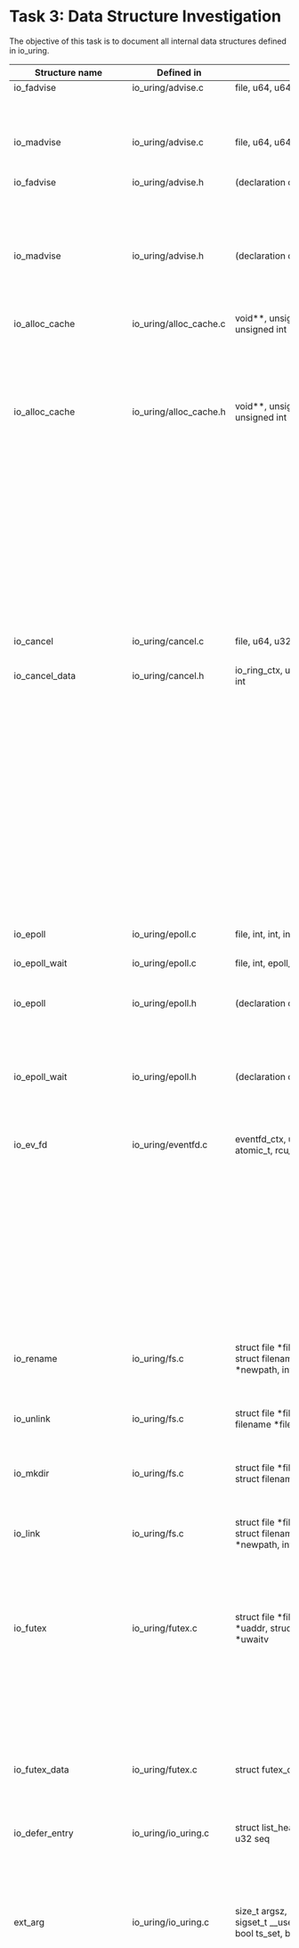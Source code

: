 # Task 3: Data Structure Investigation
The objective of this task is to document all internal data structures defined in io_uring. 

Structure name | Defined in | Attributes | Caller Functions Source | source caller | usage
---------------|------------|------------|-------------------------|---------------|-------------------
io_fadvise       | io_uring/advise.c | file, u64, u64, u32 | io_fadvise_prep | io_uring/advise.c | local variable
| | | | io_fadvise_force_async | io_uring/advise.c | function parameter
| | | | io_fadvise | io_uring/advise.c | local variable
io_madvise       | io_uring/advise.c | file, u64, u64, u32 | io_madvise_prep | io_uring/advise.c | local variable
| | | | io_madvise | io_uring/advise.c | local variable
io_fadvise       | io_uring/advise.h | (declaration only) | io_fadvise_prep | io_uring/advise.c | local variable (via function declaration)
| | | | io_fadvise | io_uring/advise.c | local variable (via function declaration)
io_madvise       | io_uring/advise.h | (declaration only) | io_madvise_prep | io_uring/advise.c | local variable (via function declaration)
| | | | io_madvise | io_uring/advise.c | local variable (via function declaration)
io_alloc_cache   | io_uring/alloc_cache.c | void**, unsigned int, unsigned int, unsigned int | io_alloc_cache_free | io_uring/alloc_cache.c | function parameter
| | | | io_alloc_cache_init | io_uring/alloc_cache.c | function parameter
| | | | io_cache_alloc_new | io_uring/alloc_cache.c | function parameter
io_alloc_cache   | io_uring/alloc_cache.h | void**, unsigned int, unsigned int, unsigned int | io_alloc_cache_free | io_uring/alloc_cache.c | function parameter (via function declaration)
| | | | io_alloc_cache_init | io_uring/alloc_cache.c | function parameter (via function declaration)
| | | | io_cache_alloc_new | io_uring/alloc_cache.c | function parameter (via function declaration)
| | | | io_alloc_cache_put | io_uring/alloc_cache.h | function parameter
| | | | io_alloc_cache_get | io_uring/alloc_cache.h | function parameter
| | | | io_cache_alloc | io_uring/alloc_cache.h | function parameter
| | | | io_cache_free | io_uring/alloc_cache.h | function parameter
io_cancel        | io_uring/cancel.c | file, u64, u32, s32, u8 | io_async_cancel_prep | io_uring/cancel.c | local variable
| | | | io_async_cancel | io_uring/cancel.c | local variable
io_cancel_data   | io_uring/cancel.h | io_ring_ctx, union (u64/file*), u8, u32, int | io_cancel_req_match | io_uring/cancel.c | function parameter
| | | | io_async_cancel_one | io_uring/cancel.c | function parameter
| | | | io_try_cancel | io_uring/cancel.c | function parameter
| | | | __io_async_cancel | io_uring/cancel.c | function parameter
| | | | __io_sync_cancel | io_uring/cancel.c | function parameter
| | | | io_sync_cancel | io_uring/cancel.c | local variable
| | | | io_cancel_remove_all | io_uring/cancel.h | function parameter (via function declaration)
| | | | io_cancel_remove | io_uring/cancel.h | function parameter (via function declaration)
| | | | io_cancel_match_sequence | io_uring/cancel.h | function parameter
io_epoll         | io_uring/epoll.c | file, int, int, int, epoll_event | io_epoll_ctl_prep | io_uring/epoll.c | local variable
| | | | io_epoll_ctl | io_uring/epoll.c | local variable
io_epoll_wait    | io_uring/epoll.c | file, int, epoll_event __user* | io_epoll_wait_prep | io_uring/epoll.c | local variable
| | | | io_epoll_wait | io_uring/epoll.c | local variable
io_epoll         | io_uring/epoll.h | (declaration only) | io_epoll_ctl_prep | io_uring/epoll.c | local variable (via function declaration)
| | | | io_epoll_ctl | io_uring/epoll.c | local variable (via function declaration)
io_epoll_wait    | io_uring/epoll.h | (declaration only) | io_epoll_wait_prep | io_uring/epoll.c | local variable (via function declaration)
| | | | io_epoll_wait | io_uring/epoll.c | local variable (via function declaration)
io_ev_fd       | io_uring/eventfd.c | eventfd_ctx, uint, uint, refcount_t, atomic_t, rcu_head | io_eventfd_free | io_uring/eventfd.c | local variable
| | | | io_eventfd_put | io_uring/eventfd.c | function parameter
| | | | io_eventfd_do_signal | io_uring/eventfd.c | local variable, function parameter
| | | | __io_eventfd_signal | io_uring/eventfd.c | function parameter
| | | | io_eventfd_grab | io_uring/eventfd.c | return value, local variable
| | | | io_eventfd_signal | io_uring/eventfd.c | local variable 
| | | | io_eventfd_flush_signal | io_uring/eventfd.c | local variable
| | | | io_eventfd_register | io_uring/eventfd.c | local variable
| | | | io_eventfd_unregister | io_uring/eventfd.c | function parameter
io_rename | io_uring/fs.c | struct file			*file, int				old_dfd, int				new_dfd, struct filename			*oldpath, struct filename			*newpath, int				flags |  io_renameat_prep | io_uring/fs.c | declaration
| | | | io_renameat | io_uring/fs.c | declaration
| | | | io_renameat_cleanup | io_uring/fs.c | declaration
io_unlink | io_uring/fs.c | struct file			*file, int				dfd, int				flags, struct filename			*filename | io_unlinkat_prep | io_uring/fs.c | declaration
| | | | io_unlinkat | io_uring/fs.c | declaration
| | | | io_unlinkat_cleanup | io_uring/fs.c | declaration
io_mkdir | io_uring/fs.c | struct file			*file, int				dfd, umode_t				mode, struct filename			*filename | io_mkdirat_prep | io_uring/fs.c | declaration
| | | | io_mkdirat | io_uring/fs.c | declaration
| | | | io_mkdirat_cleanup | io_uring/fs.c | declaration
io_link | io_uring/fs.c | struct file			*file, int				old_dfd, int				new_dfd, struct filename			*oldpath, struct filename			*newpath, int				flags | io_symlinkat_prep | io_uring/fs.c | declaration
| | | | io_symlinkat | io_uring/fs.c | declaration
| | | | io_linkat_prep | io_uring/fs.c | declaration
| | | | io_linkat | io_uring/fs.c | declaration
| | | | io_link_cleanup | io_uring/fs.c | declaration
io_futex | io_uring/futex.c | struct file	*file, union { 		u32 __user			*uaddr, struct futex_waitv __user	*uwaitv | io_futexv_complete | io_uring/futex.c | declaration
| | | | io_futexv_claim | io_uring/futex.c | declaration
| | | | __io_futex_cancel | io_uring/futex.c | declaration
| | | | io_futex_prep | io_uring/futex.c | declaration
| | | | io_futex_wakev_fn | io_uring/futex.c | declaration
| | | | io_futexv_prep | io_uring/futex.c | declaration
| | | | io_futexv_wait | io_uring/futex.c | declaration
| | | | io_futex_wait | io_uring/futex.c | declaration
| | | | io_futex_wake | io_uring/futex.c | declaration
io_futex_data | io_uring/futex.c | struct futex_q	q, struct io_kiocb	*req |io_futex_cache_init | io_uring/futex.c | declaration
| | | | __io_futex_cancel | io_uring/futex.c | declaration
| | | | io_futex_wake_fn | io_uring/futex.c | declaration
| | | | io_futex_wait | io_uring/futex.c | declaration
io_defer_entry | io_uring/io_uring.c | struct list_head	list, struct io_kiocb		*req, u32			seq | io_queue_deferred | io_uring/io_uring.c | declaration
| | | | io_queue_deferred | io_uring/io_uring.c | declaration
| | | | io_drain_req | io_uring/io_uring.c | declaration
| | | | io_match_task_safe | io_uring/io_uring.c | declaration
| | | | io_match_task_safe | io_uring/io_uring.c | declaration
ext_arg | io_uring/io_uring.c | size_t argsz, struct timespec64 ts, const sigset_t __user *sig, ktime_t min_time, bool ts_set, bool iowait | READ_ONCE | io_uring/io_uring.c | declaration
| | | | READ_ONCE | io_uring/io_uring.c | declaration
| | | | READ_ONCE | io_uring/io_uring.c | function parameter or call
| | | | READ_ONCE | io_uring/io_uring.c | declaration
| | | | __io_cqring_wait_schedule | io_uring/io_uring.c | function parameter or call
| | | | __io_cqring_wait_schedule | io_uring/io_uring.c | declaration
| | | | __io_cqring_wait_schedule | io_uring/io_uring.c | assignment or return
| | | | __io_cqring_wait_schedule | io_uring/io_uring.c | function parameter or call
| | | | __io_cqring_wait_schedule | io_uring/io_uring.c | function parameter or call
| | | | __io_cqring_wait_schedule | io_uring/io_uring.c | function parameter or call
| | | | __io_cqring_wait_schedule | io_uring/io_uring.c | function parameter or call
| | | | __io_cqring_wait_schedule | io_uring/io_uring.c | reference
| | | | __io_cqring_wait_schedule | io_uring/io_uring.c | function parameter or call
| | | | __io_cqring_wait_schedule | io_uring/io_uring.c | function parameter or call
| | | | ERR_PTR | io_uring/io_uring.c | declaration
| | | | ERR_PTR | io_uring/io_uring.c | function parameter or call
| | | | ERR_PTR | io_uring/io_uring.c | function parameter or call
| | | | ERR_PTR | io_uring/io_uring.c | declaration
| | | | PTR_ERR | io_uring/io_uring.c | function parameter or call
| | | | PTR_ERR | io_uring/io_uring.c | function parameter or call
| | | | PTR_ERR | io_uring/io_uring.c | function parameter or call
| | | | PTR_ERR | io_uring/io_uring.c | function parameter or call
| | | | PTR_ERR | io_uring/io_uring.c | function parameter or call
| | | | PTR_ERR | io_uring/io_uring.c | assignment or return
| | | | PTR_ERR | io_uring/io_uring.c | function parameter or call
| | | | PTR_ERR | io_uring/io_uring.c | assignment or return
| | | | PTR_ERR | io_uring/io_uring.c | function parameter or call
| | | | PTR_ERR | io_uring/io_uring.c | assignment or return
| | | | PTR_ERR | io_uring/io_uring.c | function parameter or call
| | | | PTR_ERR | io_uring/io_uring.c | assignment or return
| | | | PTR_ERR | io_uring/io_uring.c | declaration
| | | | PTR_ERR | io_uring/io_uring.c | function parameter or call
| | | | PTR_ERR | io_uring/io_uring.c | reference
io_tctx_exit | io_uring/io_uring.c | struct callback_head		task_work, struct completion		completion, struct io_ring_ctx		*ctx | io_uring_poll | io_uring/io_uring.c | declaration
| | | | io_tctx_exit_cb | io_uring/io_uring.c | declaration
| | | | io_tctx_exit_cb | io_uring/io_uring.c | declaration
| | | | io_ring_exit_work | io_uring/io_uring.c | declaration
io_task_cancel | io_uring/io_uring.c | struct io_uring_task *tctx, bool all | io_uring_release | io_uring/io_uring.c | declaration
| | | | io_cancel_task_cb | io_uring/io_uring.c | declaration
| | | | io_uring_try_cancel_iowq | io_uring/io_uring.c | declaration
io_wait_queue | io_uring/io_uring.h | struct wait_queue_entry wq, struct io_ring_ctx *ctx, unsigned cq_tail, unsigned cq_min_tail, unsigned nr_timeouts, int hit_timeout, ktime_t min_timeout, ktime_t timeout, struct hrtimer t, #ifdef CONFIG_NET_RX_BUSY_POLL 	ktime_t napi_busy_poll_dt, bool napi_prefer_busy_poll, #endif | io_submit_sqes | io_uring/io_uring.c | declaration
| | | | io_cqring_timer_wakeup | io_uring/io_uring.c | declaration
| | | | io_cqring_min_timer_wakeup | io_uring/io_uring.c | declaration
| | | | io_cqring_timer_wakeup | io_uring/io_uring.c | declaration
| | | | READ_ONCE | io_uring/io_uring.c | declaration
| | | | READ_ONCE | io_uring/io_uring.c | declaration
| | | | __io_cqring_wait_schedule | io_uring/io_uring.c | declaration
| | | |  | io_uring/io_uring.h | declaration
| | | | io_should_wake | io_uring/io_uring.h | declaration
| | | | ktime_after | io_uring/napi.c | declaration
| | | | dynamic_tracking_do_busy_loop | io_uring/napi.c | declaration
| | | | __io_napi_busy_loop | io_uring/napi.c | declaration
| | | | __io_napi_busy_loop | io_uring/napi.h | declaration
| | | | io_napi | io_uring/napi.h | declaration
| | | | io_napi_add | io_uring/napi.h | declaration
io_worker | io_uring/io-wq.c | refcount_t ref, unsigned long flags, struct hlist_nulls_node nulls_node, struct list_head all_list, struct task_struct *task, struct io_wq *wq, struct io_wq_acct *acct, struct io_wq_work *cur_work, raw_spinlock_t lock, struct completion ref_done, unsigned long create_state, struct callback_head create_work, int init_retries, union { 		struct rcu_head rcu, struct delayed_work work | io_wq_dec_running | io_uring/io-wq.c | declaration
| | | | io_worker_get | io_uring/io-wq.c | declaration
| | | | io_worker_release | io_uring/io-wq.c | declaration
| | | | io_get_acct | io_uring/io-wq.c | declaration
| | | | io_wq_worker_stopped | io_uring/io-wq.c | declaration
| | | | io_worker_cancel_cb | io_uring/io-wq.c | declaration
| | | | io_task_worker_match | io_uring/io-wq.c | declaration
| | | | io_task_worker_match | io_uring/io-wq.c | declaration
| | | | io_worker_exit | io_uring/io-wq.c | declaration
| | | | io_acct_activate_free_worker | io_uring/io-wq.c | declaration
| | | | io_wq_inc_running | io_uring/io-wq.c | declaration
| | | | create_worker_cb | io_uring/io-wq.c | declaration
| | | | create_worker_cb | io_uring/io-wq.c | declaration
| | | | create_worker_cb | io_uring/io-wq.c | declaration
| | | | io_wq_dec_running | io_uring/io-wq.c | declaration
| | | | __io_worker_busy | io_uring/io-wq.c | declaration
| | | | __io_worker_idle | io_uring/io-wq.c | declaration
| | | | io_wait_on_hash | io_uring/io-wq.c | declaration
| | | | io_wait_on_hash | io_uring/io-wq.c | declaration
| | | | io_wq_worker | io_uring/io-wq.c | declaration
| | | | io_wq_worker_running | io_uring/io-wq.c | declaration
| | | | io_wq_worker_sleeping | io_uring/io-wq.c | declaration
| | | | io_wq_worker_sleeping | io_uring/io-wq.c | declaration
| | | | io_should_retry_thread | io_uring/io-wq.c | declaration
| | | | queue_create_worker_retry | io_uring/io-wq.c | declaration
| | | | create_worker_cont | io_uring/io-wq.c | declaration
| | | | create_worker_cont | io_uring/io-wq.c | declaration
| | | | io_workqueue_create | io_uring/io-wq.c | declaration
| | | | create_io_worker | io_uring/io-wq.c | declaration
| | | | create_io_worker | io_uring/io-wq.c | declaration
| | | | create_io_worker | io_uring/io-wq.c | declaration
| | | | create_io_worker | io_uring/io-wq.c | declaration
| | | | io_wq_worker_wake | io_uring/io-wq.c | declaration
| | | | io_wq_hash_work | io_uring/io-wq.c | declaration
| | | | io_wq_worker_cancel | io_uring/io-wq.c | declaration
| | | | io_task_work_match | io_uring/io-wq.c | declaration
| | | | io_task_work_match | io_uring/io-wq.c | declaration
| | | | io_wq_cancel_tw_create | io_uring/io-wq.c | declaration
| | | | io_wq_cancel_tw_create | io_uring/io-wq.c | declaration
| | | | io_wq_worker_affinity | io_uring/io-wq.c | declaration
io_wq_acct | io_uring/io-wq.c | /** 	 * Protects access to the worker lists. 	 */ 	raw_spinlock_t workers_lock, unsigned nr_workers, unsigned max_workers, atomic_t nr_running, /** 	 * The list of free workers.  Protected by #workers_lock 	 * (write) and RCU (read). 	 */ 	struct hlist_nulls_head free_list, /** 	 * The list of all workers.  Protected by #workers_lock 	 * (write) and RCU (read). 	 */ 	struct list_head all_list, raw_spinlock_t lock, struct io_wq_work_list work_list, unsigned long flags | create_io_worker | io_uring/io-wq.c | declaration
| | | | io_wq_dec_running | io_uring/io-wq.c | declaration
| | | | io_worker_release | io_uring/io-wq.c | declaration
| | | | io_worker_release | io_uring/io-wq.c | declaration
| | | | io_get_acct | io_uring/io-wq.c | declaration
| | | | io_worker_cancel_cb | io_uring/io-wq.c | declaration
| | | | io_worker_exit | io_uring/io-wq.c | declaration
| | | | __io_acct_run_queue | io_uring/io-wq.c | declaration
| | | | io_acct_run_queue | io_uring/io-wq.c | declaration
| | | | io_acct_activate_free_worker | io_uring/io-wq.c | declaration
| | | | io_wq_create_worker | io_uring/io-wq.c | declaration
| | | | io_wq_inc_running | io_uring/io-wq.c | declaration
| | | | create_worker_cb | io_uring/io-wq.c | declaration
| | | | create_worker_cb | io_uring/io-wq.c | declaration
| | | | io_wq_dec_running | io_uring/io-wq.c | declaration
| | | | __io_worker_busy | io_uring/io-wq.c | declaration
| | | | __io_worker_idle | io_uring/io-wq.c | declaration
| | | | io_wait_on_hash | io_uring/io-wq.c | declaration
| | | | io_wait_on_hash | io_uring/io-wq.c | declaration
| | | | io_wq_worker | io_uring/io-wq.c | declaration
| | | | io_wq_worker_sleeping | io_uring/io-wq.c | declaration
| | | | create_worker_cont | io_uring/io-wq.c | declaration
| | | | io_workqueue_create | io_uring/io-wq.c | declaration
| | | | create_io_worker | io_uring/io-wq.c | declaration
| | | | create_io_worker | io_uring/io-wq.c | declaration
| | | | io_run_cancel | io_uring/io-wq.c | declaration
| | | | io_wq_enqueue | io_uring/io-wq.c | declaration
| | | | io_wq_worker_cancel | io_uring/io-wq.c | declaration
| | | | io_wq_worker_cancel | io_uring/io-wq.c | declaration
| | | | io_wq_worker_cancel | io_uring/io-wq.c | declaration
| | | | io_wq_worker_cancel | io_uring/io-wq.c | declaration
| | | | io_wq_worker_cancel | io_uring/io-wq.c | declaration
| | | | ERR_PTR | io_uring/io-wq.c | declaration
| | | | io_wq_max_workers | io_uring/io-wq.c | declaration
io_wq | io_uring/io-wq.c | unsigned long state, free_work_fn *free_work, io_wq_work_fn *do_work, struct io_wq_hash *hash, atomic_t worker_refs, struct completion worker_done, struct hlist_node cpuhp_node, struct task_struct *task, struct io_wq_acct acct[IO_WQ_ACCT_NR], struct wait_queue_entry wait, struct io_wq_work *hash_tail[IO_WQ_NR_HASH_BUCKETS], cpumask_var_t cpu_mask |create_io_worker | io_uring/io-wq.c | declaration
| | | | io_wq_dec_running | io_uring/io-wq.c | declaration
| | | | io_wq_cancel_tw_create | io_uring/io-wq.c | declaration
| | | | io_worker_release | io_uring/io-wq.c | declaration
| | | | io_worker_release | io_uring/io-wq.c | declaration
| | | | io_worker_ref_put | io_uring/io-wq.c | declaration
| | | | io_worker_cancel_cb | io_uring/io-wq.c | declaration
| | | | io_worker_exit | io_uring/io-wq.c | declaration
| | | | io_wq_create_worker | io_uring/io-wq.c | declaration
| | | | io_wq_create_worker | io_uring/io-wq.c | reference
| | | | create_worker_cb | io_uring/io-wq.c | declaration
| | | | create_worker_cb | io_uring/io-wq.c | declaration
| | | | io_wq_dec_running | io_uring/io-wq.c | declaration
| | | | io_wait_on_hash | io_uring/io-wq.c | declaration
| | | | io_wait_on_hash | io_uring/io-wq.c | declaration
| | | | io_wait_on_hash | io_uring/io-wq.c | declaration
| | | | io_wq_worker | io_uring/io-wq.c | declaration
| | | | io_wq_worker_sleeping | io_uring/io-wq.c | declaration
| | | | create_worker_cont | io_uring/io-wq.c | declaration
| | | | create_io_worker | io_uring/io-wq.c | declaration
| | | | create_io_worker | io_uring/io-wq.c | declaration
| | | | io_run_cancel | io_uring/io-wq.c | declaration
| | | | io_run_cancel | io_uring/io-wq.c | declaration
| | | | io_wq_enqueue | io_uring/io-wq.c | declaration
| | | | io_wq_worker_cancel | io_uring/io-wq.c | declaration
| | | | io_wq_worker_cancel | io_uring/io-wq.c | declaration
| | | | io_wq_worker_cancel | io_uring/io-wq.c | declaration
| | | | io_wq_worker_cancel | io_uring/io-wq.c | declaration
| | | | io_wq_worker_cancel | io_uring/io-wq.c | declaration
| | | | io_wq_worker_cancel | io_uring/io-wq.c | declaration
| | | | io_wq_worker_cancel | io_uring/io-wq.c | declaration
| | | | io_wq_worker_cancel | io_uring/io-wq.c | declaration
| | | | ERR_PTR | io_uring/io-wq.c | declaration
| | | | io_wq_exit_start | io_uring/io-wq.c | declaration
| | | | io_wq_cancel_tw_create | io_uring/io-wq.c | declaration
| | | | io_wq_exit_workers | io_uring/io-wq.c | declaration
| | | | io_wq_destroy | io_uring/io-wq.c | declaration
| | | | io_wq_put_and_exit | io_uring/io-wq.c | declaration
| | | | __io_wq_cpu_online | io_uring/io-wq.c | declaration
| | | | io_wq_cpu_online | io_uring/io-wq.c | declaration
| | | | io_wq_cpu_offline | io_uring/io-wq.c | declaration
| | | | io_wq_cpu_affinity | io_uring/io-wq.c | function parameter or call
| | | | io_wq_cpu_affinity | io_uring/io-wq.c | function parameter or call
| | | | io_wq_cpu_affinity | io_uring/io-wq.c | function parameter or call
| | | | io_wq_cpu_affinity | io_uring/io-wq.c | function parameter or call
| | | | io_wq_max_workers | io_uring/io-wq.c | declaration
| | | |  | io_uring/io-wq.h | declaration
| | | | io_wq_put_hash | io_uring/io-wq.h | declaration
| | | | io_wq_exit_start | io_uring/io-wq.h | declaration
| | | | io_wq_put_and_exit | io_uring/io-wq.h | declaration
| | | | io_wq_enqueue | io_uring/io-wq.h | declaration
| | | | io_wq_max_workers | io_uring/io-wq.h | declaration
| | | | bool | io_uring/io-wq.h | declaration
| | | | io_queue_iowq | io_uring/io_uring.c | function parameter or call
| | | | io_queue_iowq | io_uring/io_uring.c | function parameter or call
| | | | io_ring_exit_work | io_uring/io_uring.c | function parameter or call
| | | | io_ring_exit_work | io_uring/io_uring.c | function parameter or call
| | | | io_uring_try_cancel_iowq | io_uring/io_uring.c | reference
| | | | io_uring_try_cancel_iowq | io_uring/io_uring.c | function parameter or call
| | | | io_uring_try_cancel_iowq | io_uring/io_uring.c | function parameter or call
| | | | io_uring_try_cancel_iowq | io_uring/io_uring.c | function parameter or call
| | | | io_uring_try_cancel_iowq | io_uring/io_uring.c | function parameter or call
| | | | io_uring_cancel_generic | io_uring/io_uring.c | function parameter or call
| | | | io_uring_cancel_generic | io_uring/io_uring.c | function parameter or call
| | | | __io_register_iowq_aff | io_uring/register.c | function parameter or call
| | | | __io_register_iowq_aff | io_uring/register.c | function parameter or call
| | | | __io_register_iowq_aff | io_uring/register.c | function parameter or call
| | | | __io_register_iowq_aff | io_uring/register.c | function parameter or call
| | | | __io_uring_free | io_uring/tctx.c | function parameter or call
| | | | __io_uring_free | io_uring/tctx.c | function parameter or call
| | | | __io_uring_free | io_uring/tctx.c | function parameter or call
| | | | __io_uring_free | io_uring/tctx.c | function parameter or call
| | | | __io_uring_add_tctx_node | io_uring/tctx.c | function parameter or call
| | | | io_uring_clean_tctx | io_uring/tctx.c | declaration
| | | | io_uring_clean_tctx | io_uring/tctx.c | assignment or return
| | | | io_cancel_req_match | io_uring/cancel.c | function parameter or call
| | | | io_cancel_req_match | io_uring/cancel.c | function parameter or call
io_cb_cancel_data | io_uring/io-wq.c | work_cancel_fn *fn, void *data, int nr_running, int nr_pending, bool cancel_all |io_wq_dec_running | io_uring/io-wq.c | declaration
| | | | create_worker_cont | io_uring/io-wq.c | declaration
| | | | io_wq_enqueue | io_uring/io-wq.c | declaration
| | | | io_wq_hash_work | io_uring/io-wq.c | declaration
| | | | io_wq_worker_cancel | io_uring/io-wq.c | declaration
| | | | io_wq_worker_cancel | io_uring/io-wq.c | declaration
| | | | io_wq_worker_cancel | io_uring/io-wq.c | declaration
| | | | io_wq_worker_cancel | io_uring/io-wq.c | declaration
| | | | io_wq_worker_cancel | io_uring/io-wq.c | declaration
| | | | io_wq_worker_cancel | io_uring/io-wq.c | declaration
| | | | io_wq_destroy | io_uring/io-wq.c | declaration
online_data | io_uring/io-wq.c | unsigned int cpu, bool online | io_wq_put_and_exit | io_uring/io-wq.c | declaration
| | | | io_wq_worker_affinity | io_uring/io-wq.c | declaration
| | | | __io_wq_cpu_online | io_uring/io-wq.c | declaration
io_wq_hash | io_uring/io-wq.h | refcount_t refs, unsigned long map, struct wait_queue_head wait |void | io_uring/io-wq.h | declaration
| | | | io_wq_put_hash | io_uring/io-wq.h | declaration
| | | | io_wq_put_hash | io_uring/io-wq.h | declaration
io_wq_data | io_uring/io-wq.h | struct io_wq_hash *hash, struct task_struct *task, io_wq_work_fn *do_work, free_work_fn *free_work | io_wq_worker_cancel | io_uring/io-wq.c | declaration
| | | | io_wq_put_hash | io_uring/io-wq.h | declaration
| | | | io_wq_put_hash | io_uring/io-wq.h | declaration
io_buffer_list | io_uring/kbuf.h | /* 	 * If ->buf_nr_pages is set, then buf_pages/buf_ring are used. If not, 	 * then these are classic provided buffers and ->buf_list is used. 	 */ 	union { 		struct list_head buf_list, struct io_uring_buf_ring *buf_ring | io_kbuf_inc_commit | io_uring/kbuf.c | declaration
| | | | io_kbuf_inc_commit | io_uring/kbuf.c | declaration
| | | | io_kbuf_inc_commit | io_uring/kbuf.c | declaration
| | | | xa_load | io_uring/kbuf.c | declaration
| | | | io_kbuf_recycle_legacy | io_uring/kbuf.c | declaration
| | | | io_kbuf_recycle_legacy | io_uring/kbuf.c | declaration
| | | | u64_to_user_ptr | io_uring/kbuf.c | declaration
| | | | u64_to_user_ptr | io_uring/kbuf.c | declaration
| | | | u64_to_user_ptr | io_uring/kbuf.c | declaration
| | | | u64_to_user_ptr | io_uring/kbuf.c | declaration
| | | | u64_to_user_ptr | io_uring/kbuf.c | declaration
| | | | io_buffers_peek | io_uring/kbuf.c | declaration
| | | | __io_put_kbuf_ring | io_uring/kbuf.c | declaration
| | | | __io_put_kbufs | io_uring/kbuf.c | declaration
| | | | io_put_bl | io_uring/kbuf.c | declaration
| | | | io_destroy_buffers | io_uring/kbuf.c | declaration
| | | | io_destroy_bl | io_uring/kbuf.c | declaration
| | | | io_remove_buffers | io_uring/kbuf.c | declaration
| | | | io_provide_buffers_prep | io_uring/kbuf.c | declaration
| | | | io_provide_buffers | io_uring/kbuf.c | declaration
| | | | io_register_pbuf_ring | io_uring/kbuf.c | declaration
| | | | io_unregister_pbuf_ring | io_uring/kbuf.c | declaration
| | | | io_register_pbuf_status | io_uring/kbuf.c | declaration
| | | | io_register_pbuf_status | io_uring/kbuf.c | declaration
| | | | __io_put_kbufs | io_uring/kbuf.h | declaration
io_buffer | io_uring/kbuf.h | struct list_head list, __u64 addr, __u32 len, __u16 bid, __u16 bgid | io_kbuf_recycle_legacy | io_uring/kbuf.c | declaration
| | | | io_kbuf_recycle_legacy | io_uring/kbuf.c | declaration
| | | | io_kbuf_recycle_legacy | io_uring/kbuf.c | declaration
| | | | __io_put_kbufs | io_uring/kbuf.c | declaration
| | | | __io_put_kbufs | io_uring/kbuf.c | declaration
| | | | io_provide_buffers_prep | io_uring/kbuf.c | declaration
buf_sel_arg | io_uring/kbuf.h | struct iovec *iovs, size_t out_len, size_t max_len, unsigned short nr_iovs, unsigned short mode | u64_to_user_ptr | io_uring/kbuf.c | declaration
| | | | u64_to_user_ptr | io_uring/kbuf.c | declaration
| | | | io_buffers_peek | io_uring/kbuf.c | declaration
| | | | io_buffers_peek | io_uring/kbuf.h | declaration
io_msg | io_uring/msg_ring.c | struct file			*file, struct file			*src_file, struct callback_head		tw, u64 user_data, u32 len, u32 cmd, u32 src_fd, union { 		u32 dst_fd, u32 cqe_flags |io_msg_ring_cleanup | io_uring/msg_ring.c | declaration
| | | | kmem_cache_alloc | io_uring/msg_ring.c | declaration
| | | | kmem_cache_alloc | io_uring/msg_ring.c | declaration
| | | | io_msg_ring_data | io_uring/msg_ring.c | declaration
| | | | io_msg_grab_file | io_uring/msg_ring.c | declaration
| | | | io_msg_install_complete | io_uring/msg_ring.c | declaration
| | | | io_msg_tw_fd_complete | io_uring/msg_ring.c | declaration
| | | | io_msg_fd_remote | io_uring/msg_ring.c | declaration
| | | | io_msg_send_fd | io_uring/msg_ring.c | declaration
| | | | __io_msg_ring_prep | io_uring/msg_ring.c | declaration
| | | | __io_msg_ring_prep | io_uring/msg_ring.c | declaration
| | | | io_msg_ring | io_uring/msg_ring.c | declaration
| | | | io_uring_sync_msg_ring | io_uring/msg_ring.c | declaration
| | | | io_uring_sync_msg_ring | io_uring/msg_ring.c | function parameter or call
| | | | io_uring_sync_msg_ring | io_uring/msg_ring.c | function parameter or call
| | | | __io_msg_ring_data | io_uring/msg_ring.c | reference
io_napi_entry | io_uring/napi.c | unsigned int		napi_id, struct list_head	list, unsigned long		timeout, struct hlist_node	node, struct rcu_head		rcu | __io_napi_add_id | io_uring/napi.c | declaration
| | | | __io_napi_del_id | io_uring/napi.c | declaration
| | | | __io_napi_remove_stale | io_uring/napi.c | declaration
| | | | ktime_after | io_uring/napi.c | declaration
| | | | ktime_after | io_uring/napi.c | declaration
| | | | io_napi_free | io_uring/napi.c | declaration
io_shutdown | io_uring/net.c | struct file			*file, int				how | io_shutdown_prep | io_uring/net.c | declaration
| | | | io_shutdown | io_uring/net.c | declaration
| | | | io_shutdown | io_uring/net.c | declaration
| | | | io_shutdown | io_uring/net.h | declaration
| | | | io_no_issue | io_uring/opdef.c | assignment or return
io_accept | io_uring/net.c | struct file			*file, struct sockaddr __user		*addr, int __user			*addr_len, int				flags, int				iou_flags, u32				file_slot, unsigned long			nofile |  io_accept_prep | io_uring/net.c | declaration
| | | | io_accept | io_uring/net.c | declaration
| | | | io_accept | io_uring/net.c | declaration
| | | | io_accept | io_uring/net.h | declaration
| | | | io_no_issue | io_uring/opdef.c | assignment or return
io_socket | io_uring/net.c | struct file			*file, int				domain, int				type, int				protocol, int				flags, u32				file_slot, unsigned long			nofile |  io_socket_prep | io_uring/net.c | declaration
| | | | io_socket | io_uring/net.c | declaration
| | | | io_socket | io_uring/net.c | declaration
| | | | io_socket | io_uring/net.h | declaration
| | | | io_no_issue | io_uring/opdef.c | assignment or return
io_connect | io_uring/net.c | struct file			*file, struct sockaddr __user		*addr, int				addr_len, bool				in_progress, bool				seen_econnaborted | io_connect_prep | io_uring/net.c | declaration
| | | | io_connect | io_uring/net.c | declaration
| | | | io_connect | io_uring/net.c | declaration
| | | | io_connect | io_uring/net.h | declaration
| | | | io_no_issue | io_uring/opdef.c | assignment or return
io_bind | io_uring/net.c | struct file			*file, int				addr_len |  io_bind_prep | io_uring/net.c | declaration
| | | | io_bind | io_uring/net.c | declaration
| | | | io_bind | io_uring/net.c | declaration
| | | | io_bind | io_uring/net.h | declaration
| | | | io_no_issue | io_uring/opdef.c | assignment or return
io_listen | io_uring/net.c | struct file			*file, int				backlog | io_listen_prep | io_uring/net.c | declaration
| | | | io_listen | io_uring/net.c | declaration
| | | | io_listen | io_uring/net.c | declaration
| | | | io_listen | io_uring/net.h | declaration
| | | | io_no_issue | io_uring/opdef.c | assignment or return
io_sr_msg | io_uring/net.c | struct file			*file, union { 		struct compat_msghdr __user	*umsg_compat, struct user_msghdr __user	*umsg, void __user			*buf |   io_netmsg_recycle | io_uring/net.c | declaration
| | | | io_netmsg_recycle | io_uring/net.c | declaration
| | | | io_netmsg_recycle | io_uring/net.c | declaration
| | | | io_send_setup | io_uring/net.c | declaration
| | | | io_sendmsg_setup | io_uring/net.c | declaration
| | | | io_sendmsg_prep | io_uring/net.c | declaration
| | | | iter_iov | io_uring/net.c | declaration
| | | | io_sendmsg | io_uring/net.c | declaration
| | | | if | io_uring/net.c | declaration
| | | | io_send | io_uring/net.c | declaration
| | | | io_recvmsg_prep_setup | io_uring/net.c | declaration
| | | | io_recvmsg_prep | io_uring/net.c | declaration
| | | | io_recvmsg_prep_setup | io_uring/net.c | declaration
| | | | io_recvmsg_prep_setup | io_uring/net.c | declaration
| | | | io_recvmsg_prep_setup | io_uring/net.c | declaration
| | | | io_recvmsg | io_uring/net.c | declaration
| | | | if | io_uring/net.c | declaration
| | | | io_recv | io_uring/net.c | declaration
| | | | io_send_zc_cleanup | io_uring/net.c | declaration
| | | | io_send_zc_prep | io_uring/net.c | declaration
| | | | io_send_zc_import | io_uring/net.c | declaration
| | | | io_send_zc | io_uring/net.c | declaration
| | | | io_sendmsg_zc | io_uring/net.c | declaration
| | | | io_sendrecv_fail | io_uring/net.c | declaration
io_recvzc | io_uring/net.c | struct file			*file, unsigned			msg_flags, u16				flags, u32				len, struct io_zcrx_ifq		*ifq | io_recvzc_prep | io_uring/net.c | declaration
| | | | io_recvzc | io_uring/net.c | declaration
| | | | io_recvzc | io_uring/net.c | declaration
| | | | io_no_issue | io_uring/opdef.c | assignment or return
| | | | io_recvzc | io_uring/zcrx.h | declaration
io_recvmsg_multishot_hdr | io_uring/net.c | struct io_uring_recvmsg_out msg, struct sockaddr_storage addr | io_recvmsg_prep_setup | io_uring/net.c | declaration
| | | | io_recvmsg_prep_setup | io_uring/net.c | declaration
| | | | io_recvmsg_prep_setup | io_uring/net.c | declaration
io_async_msghdr | io_uring/net.h | #if defined(CONFIG_NET) 	struct iou_vec				vec, struct_group(clear, 		int				namelen, struct iovec			fast_iov, __kernel_size_t			controllen, __kernel_size_t			payloadlen, struct sockaddr __user		*uaddr, struct msghdr			msg, struct sockaddr_storage		addr, ), #else 	struct_group(clear), #endif | io_free_alloc_caches | io_uring/io_uring.c | declaration
| | | | io_free_alloc_caches | io_uring/io_uring.c | declaration
| | | | io_netmsg_iovec_free | io_uring/net.c | declaration
| | | | io_netmsg_recycle | io_uring/net.c | declaration
| | | | io_netmsg_recycle | io_uring/net.c | declaration
| | | | io_netmsg_recycle | io_uring/net.c | declaration
| | | | io_netmsg_recycle | io_uring/net.c | declaration
| | | | io_netmsg_recycle | io_uring/net.c | declaration
| | | | io_netmsg_recycle | io_uring/net.c | declaration
| | | | io_netmsg_recycle | io_uring/net.c | declaration
| | | | io_sendmsg_recvmsg_cleanup | io_uring/net.c | declaration
| | | | io_send_setup | io_uring/net.c | declaration
| | | | io_sendmsg_setup | io_uring/net.c | declaration
| | | | io_bundle_nbufs | io_uring/net.c | declaration
| | | | iter_iov | io_uring/net.c | declaration
| | | | io_sendmsg | io_uring/net.c | declaration
| | | | if | io_uring/net.c | declaration
| | | | io_send | io_uring/net.c | declaration
| | | | if | io_uring/net.c | declaration
| | | | if | io_uring/net.c | declaration
| | | | io_recvmsg_prep_setup | io_uring/net.c | declaration
| | | | io_recvmsg_prep_setup | io_uring/net.c | declaration
| | | | io_recvmsg_prep_setup | io_uring/net.c | declaration
| | | | io_recvmsg_prep_setup | io_uring/net.c | declaration
| | | | io_recvmsg | io_uring/net.c | declaration
| | | | if | io_uring/net.c | declaration
| | | | io_recv | io_uring/net.c | declaration
| | | | io_send_zc_cleanup | io_uring/net.c | declaration
| | | | io_send_zc_prep | io_uring/net.c | declaration
| | | | io_send_zc_import | io_uring/net.c | declaration
| | | | io_send_zc | io_uring/net.c | declaration
| | | | io_sendmsg_zc | io_uring/net.c | declaration
| | | | io_connect_prep | io_uring/net.c | declaration
| | | | io_connect | io_uring/net.c | declaration
| | | | io_bind_prep | io_uring/net.c | declaration
| | | | io_bind | io_uring/net.c | declaration
| | | | io_netmsg_cache_free | io_uring/net.c | declaration
| | | | io_no_issue | io_uring/opdef.c | declaration
| | | | io_no_issue | io_uring/opdef.c | declaration
| | | | io_no_issue | io_uring/opdef.c | declaration
| | | | io_no_issue | io_uring/opdef.c | declaration
| | | | io_no_issue | io_uring/opdef.c | declaration
| | | | io_no_issue | io_uring/opdef.c | declaration
| | | | io_no_issue | io_uring/opdef.c | declaration
| | | | io_no_issue | io_uring/opdef.c | declaration
| | | | io_no_issue | io_uring/opdef.c | declaration
io_nop | io_uring/nop.c | /* NOTE: kiocb has the file as the first member, so don't do it here */ 	struct file     *file, int             result, int		fd, unsigned int	flags | io_nop_prep | io_uring/nop.c | declaration
| | | | io_nop | io_uring/nop.c | declaration
| | | | io_nop | io_uring/nop.c | declaration
| | | | io_nop | io_uring/nop.h | declaration
| | | | io_no_issue | io_uring/opdef.c | assignment or return
io_notif_data | io_uring/notif.h | struct file		*file, struct ubuf_info	uarg, struct io_notif_data	*next, struct io_notif_data	*head, unsigned		account_pages, bool			zc_report, bool			zc_used, bool			zc_copied | io_send_zc_prep | io_uring/net.c | declaration
| | | | io_notif_tw_complete | io_uring/notif.c | declaration
| | | | io_notif_tw_complete | io_uring/notif.c | declaration
| | | | io_link_skb | io_uring/notif.c | declaration
| | | | io_link_skb | io_uring/notif.c | declaration
| | | | io_link_skb | io_uring/notif.c | declaration
| | | | io_link_skb | io_uring/notif.c | declaration
| | | | io_kiocb_to_cmd | io_uring/notif.h | declaration
| | | | io_notif_flush | io_uring/notif.h | declaration
| | | | io_notif_account_mem | io_uring/notif.h | declaration
io_issue_def | io_uring/opdef.h | /* needs req->file assigned */ 	unsigned		needs_file : 1, /* should block plug */ 	unsigned		plug : 1, /* supports ioprio */ 	unsigned		ioprio : 1, /* supports iopoll */ 	unsigned		iopoll : 1, /* op supports buffer selection */ 	unsigned		buffer_select : 1, /* hash wq insertion if file is a regular file */ 	unsigned		hash_reg_file : 1, /* unbound wq insertion if file is a non-regular file */ 	unsigned		unbound_nonreg_file : 1, /* set if opcode supports polled "wait" */ 	unsigned		pollin : 1, unsigned		pollout : 1, unsigned		poll_exclusive : 1, /* skip auditing */ 	unsigned		audit_skip : 1, /* have to be put into the iopoll list */ 	unsigned		iopoll_queue : 1, /* vectored opcode, set if 1) vectored, and 2) handler needs to know */ 	unsigned		vectored : 1, /* size of async data needed, if any */ 	unsigned short		async_size, int (*issue)(struct io_kiocb *, unsigned int), int (*prep)(struct io_kiocb *, const struct io_uring_sqe *) | io_prep_async_work | io_uring/io_uring.c | declaration
| | | | io_drain_req | io_uring/io_uring.c | declaration
| | | | io_drain_req | io_uring/io_uring.c | declaration
| | | | io_issue_sqe | io_uring/io_uring.c | declaration
| | | | io_wq_submit_work | io_uring/io_uring.c | declaration
| | | | io_init_fail_req | io_uring/io_uring.c | declaration
| | | | io_req_set_res | io_uring/io_uring.h | declaration
| | | | io_no_issue | io_uring/opdef.c | declaration
| | | | io_arm_poll_handler | io_uring/poll.c | declaration
| | | | io_iov_compat_buffer_select_prep | io_uring/rw.c | declaration
io_cold_def | io_uring/opdef.h | const char		*name, void (*cleanup)(struct io_kiocb *), void (*fail)(struct io_kiocb *) | io_clean_op | io_uring/io_uring.c | declaration
| | | | io_req_defer_failed | io_uring/io_uring.c | declaration
io_open | io_uring/openclose.c | struct file			*file, int				dfd, u32				file_slot, struct filename			*filename, struct open_how			how, unsigned long			nofile | io_openat_force_async | io_uring/openclose.c | declaration
| | | | __io_openat_prep | io_uring/openclose.c | declaration
| | | | io_openat_prep | io_uring/openclose.c | declaration
| | | | io_openat2_prep | io_uring/openclose.c | declaration
| | | | io_openat2 | io_uring/openclose.c | declaration
| | | | io_open_cleanup | io_uring/openclose.c | declaration
io_close | io_uring/openclose.c | struct file			*file, int				fd, u32				file_slot | io_no_issue | io_uring/opdef.c | assignment or return
| | | | io_close_fixed | io_uring/openclose.c | declaration
| | | | io_close_prep | io_uring/openclose.c | declaration
| | | | io_close | io_uring/openclose.c | declaration
| | | | io_close | io_uring/openclose.c | declaration
| | | | io_close | io_uring/openclose.h | declaration
io_fixed_install | io_uring/openclose.c | struct file			*file, unsigned int			o_flags | io_install_fixed_fd_prep | io_uring/openclose.c | declaration
| | | | io_install_fixed_fd_prep | io_uring/openclose.c | declaration
| | | | io_install_fixed_fd | io_uring/openclose.c | declaration
| | | | io_install_fixed_fd | io_uring/openclose.c | declaration
io_poll_update | io_uring/poll.c | struct file			*file, u64				old_user_data, u64				new_user_data, __poll_t			events, bool				update_events, bool				update_user_data |  | io_poll_remove_prep | io_uring/poll.c | declaration
| | | | io_poll_remove | io_uring/poll.c | declaration
io_poll_table | io_uring/poll.c | struct poll_table_struct pt, struct io_kiocb *req, int nr_entries, int error, bool owning, /* output value, set only if arm poll returns >0 */ 	__poll_t result_mask |  | io_uring/poll.c | declaration
| | | | io_poll_double_prepare | io_uring/poll.c | declaration
| | | | io_poll_double_prepare | io_uring/poll.c | declaration
| | | | io_poll_double_prepare | io_uring/poll.c | declaration
| | | | io_poll_add_hash | io_uring/poll.c | declaration
| | | | io_poll_add_hash | io_uring/poll.c | declaration
| | | | io_arm_poll_handler | io_uring/poll.c | declaration
| | | | io_poll_add | io_uring/poll.c | declaration
io_poll | io_uring/poll.h | struct file			*file, struct wait_queue_head		*head, __poll_t			events, int				retries, struct wait_queue_entry		wait | io_poll_mark_cancelled | io_uring/poll.c | declaration
| | | | io_poll_mark_cancelled | io_uring/poll.c | declaration
| | | | io_kiocb_to_cmd | io_uring/poll.c | declaration
| | | | io_init_poll_iocb | io_uring/poll.c | declaration
| | | | io_poll_remove_entry | io_uring/poll.c | declaration
| | | | io_poll_task_func | io_uring/poll.c | declaration
| | | | io_poll_task_func | io_uring/poll.c | declaration
| | | | io_pollfree_wake | io_uring/poll.c | declaration
| | | | io_pollfree_wake | io_uring/poll.c | declaration
| | | | io_poll_double_prepare | io_uring/poll.c | declaration
| | | | io_poll_double_prepare | io_uring/poll.c | declaration
| | | | io_poll_double_prepare | io_uring/poll.c | declaration
| | | | io_poll_double_prepare | io_uring/poll.c | function parameter or call
| | | | io_poll_double_prepare | io_uring/poll.c | declaration
| | | | io_poll_double_prepare | io_uring/poll.c | declaration
| | | | io_poll_double_prepare | io_uring/poll.c | declaration
| | | | io_poll_add_hash | io_uring/poll.c | declaration
| | | | io_poll_add_prep | io_uring/poll.c | declaration
| | | | io_poll_add | io_uring/poll.c | declaration
| | | | io_poll_remove | io_uring/poll.c | declaration
async_poll | io_uring/poll.h | struct io_poll		poll, struct io_poll		*double_poll | io_free_alloc_caches | io_uring/io_uring.c | declaration
| | | | io_queue_next | io_uring/io_uring.c | declaration
| | | | io_poll_add_hash | io_uring/poll.c | declaration
| | | | io_poll_add_hash | io_uring/poll.c | declaration
| | | | io_poll_add_hash | io_uring/poll.c | declaration
| | | | io_arm_poll_handler | io_uring/poll.c | declaration
io_ring_ctx_rings | io_uring/register.c | struct io_rings *rings, struct io_uring_sqe *sq_sqes, struct io_mapped_region sq_region, struct io_mapped_region ring_region | __io_register_iowq_aff | io_uring/register.c | declaration
| | | | __io_register_iowq_aff | io_uring/register.c | declaration
| | | | io_register_resize_rings | io_uring/register.c | declaration
io_rsrc_update | io_uring/rsrc.c | struct file			*file, u64				arg, u32				nr_args, u32				offset |   io_files_update_prep | io_uring/rsrc.c | declaration
| | | | io_files_update_prep | io_uring/rsrc.c | declaration
| | | | io_files_update | io_uring/rsrc.c | declaration
io_rsrc_node | io_uring/rsrc.h | unsigned char			type, int				refs, u64 tag, union { 		unsigned long file_ptr, struct io_mapped_ubuf *buf | io_free_file_tables | io_uring/filetable.c | declaration
| | | | io_fixed_fd_remove | io_uring/filetable.c | declaration
| | | | io_slot_flags | io_uring/filetable.h | declaration
| | | | io_slot_flags | io_uring/filetable.h | declaration
| | | | io_slot_flags | io_uring/filetable.h | declaration
| | | | io_wq_submit_work | io_uring/io_uring.c | declaration
| | | | io_msg_grab_file | io_uring/msg_ring.c | declaration
| | | | io_buffer_unmap | io_uring/rsrc.c | declaration
| | | | io_buffer_unmap | io_uring/rsrc.c | declaration
| | | | io_rsrc_cache_init | io_uring/rsrc.c | declaration
| | | | io_rsrc_data_alloc | io_uring/rsrc.c | declaration
| | | | io_rsrc_data_alloc | io_uring/rsrc.c | declaration
| | | | io_rsrc_data_alloc | io_uring/rsrc.c | declaration
| | | | io_free_rsrc_node | io_uring/rsrc.c | declaration
| | | | io_sqe_files_unregister | io_uring/rsrc.c | declaration
| | | | io_sqe_buffers_unregister | io_uring/rsrc.c | declaration
| | | | io_sqe_buffers_unregister | io_uring/rsrc.c | declaration
| | | | io_sqe_buffers_unregister | io_uring/rsrc.c | declaration
| | | | ERR_PTR | io_uring/rsrc.c | declaration
| | | | ERR_PTR | io_uring/rsrc.c | declaration
| | | | ERR_PTR | io_uring/rsrc.c | declaration
| | | | ERR_PTR | io_uring/rsrc.c | declaration
| | | | ERR_PTR | io_uring/rsrc.c | declaration
| | | | ERR_PTR | io_uring/rsrc.c | declaration
| | | | io_vec_realloc | io_uring/rsrc.c | declaration
| | | | io_rsrc_cache_free | io_uring/rsrc.h | declaration
| | | | io_free_rsrc_node | io_uring/rsrc.h | declaration
| | | | io_rsrc_data_alloc | io_uring/rsrc.h | declaration
| | | | io_buffer_validate | io_uring/rsrc.h | declaration
| | | | io_put_rsrc_node | io_uring/rsrc.h | declaration
| | | | io_put_rsrc_node | io_uring/rsrc.h | declaration
| | | | io_req_put_rsrc_nodes | io_uring/rsrc.h | declaration
| | | | io_req_put_rsrc_nodes | io_uring/rsrc.h | declaration
| | | | io_req_put_rsrc_nodes | io_uring/rsrc.h | declaration
| | | | io_splice_cleanup | io_uring/splice.c | declaration
| | | | io_async_cancel | io_uring/cancel.c | declaration
io_mapped_ubuf | io_uring/rsrc.h | u64		ubuf, unsigned int	len, unsigned int	nr_bvecs, unsigned int    folio_shift, refcount_t	refs, unsigned long	acct_pages, void		(*release)(void *), void		*priv, bool		is_kbuf, u8		dir, struct bio_vec	bvec[] __counted_by(nr_bvecs) | io_uring_show_fdinfo | io_uring/fdinfo.c | declaration
| | | | io_release_ubuf | io_uring/rsrc.c | declaration
| | | | io_release_ubuf | io_uring/rsrc.c | declaration
| | | | kvmalloc | io_uring/rsrc.c | declaration
| | | | io_free_imu | io_uring/rsrc.c | declaration
| | | | io_buffer_unmap | io_uring/rsrc.c | declaration
| | | | io_rsrc_cache_init | io_uring/rsrc.c | declaration
| | | | io_sqe_buffers_unregister | io_uring/rsrc.c | declaration
| | | | io_sqe_buffers_unregister | io_uring/rsrc.c | declaration
| | | | io_sqe_buffers_unregister | io_uring/rsrc.c | declaration
| | | | ERR_PTR | io_uring/rsrc.c | declaration
| | | | ERR_PTR | io_uring/rsrc.c | declaration
| | | | ERR_PTR | io_uring/rsrc.c | declaration
| | | | io_vec_realloc | io_uring/rsrc.c | declaration
| | | | io_vec_realloc | io_uring/rsrc.c | declaration
| | | | io_vec_realloc | io_uring/rsrc.c | declaration
| | | | io_vec_realloc | io_uring/rsrc.c | declaration
| | | | io_vec_realloc | io_uring/rsrc.c | declaration
| | | | io_vec_realloc | io_uring/rsrc.c | declaration
io_imu_folio_data | io_uring/rsrc.h | /* Head folio can be partially included in the fixed buf */ 	unsigned int	nr_pages_head, /* For non-head/tail folios, has to be fully included */ 	unsigned int	nr_pages_mid, unsigned int	folio_shift, unsigned int	nr_folios | io_region_init_ptr | io_uring/memmap.c | declaration
| | | | io_sqe_buffers_unregister | io_uring/rsrc.c | declaration
| | | | io_sqe_buffers_unregister | io_uring/rsrc.c | declaration
| | | | io_sqe_buffers_unregister | io_uring/rsrc.c | declaration
| | | |  | io_uring/rsrc.h | declaration
| | | | io_buffer_validate | io_uring/rsrc.h | declaration
io_rw | io_uring/rw.c | /* NOTE: kiocb has the file as the first member, so don't do it here */ 	struct kiocb			kiocb, u64				addr, u32				len, rwf_t				flags | io_complete_rw_iopoll | io_uring/rw.c | declaration
| | | | io_iov_compat_buffer_select_prep | io_uring/rw.c | declaration
| | | | io_iov_buffer_select_prep | io_uring/rw.c | declaration
| | | | io_iov_compat_buffer_select_prep | io_uring/rw.c | declaration
| | | | io_meta_restore | io_uring/rw.c | declaration
| | | | io_meta_restore | io_uring/rw.c | declaration
| | | | io_prep_rwv | io_uring/rw.c | declaration
| | | | __io_prep_rw | io_uring/rw.c | declaration
| | | | io_rw_prep_reg_vec | io_uring/rw.c | declaration
| | | | io_read_mshot_prep | io_uring/rw.c | declaration
| | | | io_readv_writev_cleanup | io_uring/rw.c | declaration
| | | | io_rw_should_reissue | io_uring/rw.c | declaration
| | | | io_req_end_write | io_uring/rw.c | declaration
| | | | io_req_io_end | io_uring/rw.c | declaration
| | | | io_req_rw_complete | io_uring/rw.c | declaration
| | | | io_complete_rw | io_uring/rw.c | declaration
| | | | io_complete_rw_iopoll | io_uring/rw.c | declaration
| | | | io_rw_done | io_uring/rw.c | declaration
| | | | io_rw_done | io_uring/rw.c | declaration
| | | | loop_rw_iter | io_uring/rw.c | declaration
| | | | loop_rw_iter | io_uring/rw.c | declaration
| | | | io_rw_should_retry | io_uring/rw.c | declaration
| | | | io_iter_do_read | io_uring/rw.c | declaration
| | | | io_rw_init_file | io_uring/rw.c | declaration
| | | | __io_read | io_uring/rw.c | declaration
| | | | io_read_mshot | io_uring/rw.c | declaration
| | | | io_write | io_uring/rw.c | declaration
| | | | io_rw_fail | io_uring/rw.c | declaration
io_meta_state | io_uring/rw.h | u32			seed, struct iov_iter_state	iter_meta |  | | 
io_async_rw | io_uring/rw.h | struct iou_vec			vec, size_t				bytes_done, struct_group(clear, 		struct iov_iter			iter, struct iov_iter_state		iter_state, struct iovec			fast_iov, /* 		 * wpq is for buffered io, while meta fields are used with 		 * direct io 		 */ 		union { 			struct wait_page_queue		wpq, struct { 				struct uio_meta			meta, struct io_meta_state		meta_state | io_free_alloc_caches | io_uring/io_uring.c | declaration
| | | | io_free_alloc_caches | io_uring/io_uring.c | declaration
| | | | io_no_issue | io_uring/opdef.c | declaration
| | | | io_no_issue | io_uring/opdef.c | declaration
| | | | io_no_issue | io_uring/opdef.c | declaration
| | | | io_no_issue | io_uring/opdef.c | declaration
| | | | io_no_issue | io_uring/opdef.c | declaration
| | | | io_no_issue | io_uring/opdef.c | declaration
| | | | io_no_issue | io_uring/opdef.c | declaration
| | | | io_no_issue | io_uring/opdef.c | declaration
| | | | io_no_issue | io_uring/opdef.c | declaration
| | | | io_iov_compat_buffer_select_prep | io_uring/rw.c | declaration
| | | | io_iov_compat_buffer_select_prep | io_uring/rw.c | declaration
| | | | import_ubuf | io_uring/rw.c | declaration
| | | | io_rw_recycle | io_uring/rw.c | declaration
| | | | io_rw_alloc_async | io_uring/rw.c | declaration
| | | | io_meta_save_state | io_uring/rw.c | declaration
| | | | io_meta_restore | io_uring/rw.c | declaration
| | | | io_meta_restore | io_uring/rw.c | declaration
| | | | io_prep_rwv | io_uring/rw.c | declaration
| | | | __io_prep_rw | io_uring/rw.c | declaration
| | | | io_rw_prep_reg_vec | io_uring/rw.c | declaration
| | | | io_rw_should_reissue | io_uring/rw.c | declaration
| | | | io_fixup_rw_res | io_uring/rw.c | declaration
| | | | io_rw_should_retry | io_uring/rw.c | declaration
| | | | io_rw_init_file | io_uring/rw.c | declaration
| | | | io_rw_init_file | io_uring/rw.c | reference
| | | | __io_read | io_uring/rw.c | declaration
| | | | io_write | io_uring/rw.c | declaration
| | | | io_rw_cache_free | io_uring/rw.c | declaration
| `io_wq_work_node | `linux/io_uring_types.h | `struct io_wq_work_node *next         | `wq_list_add_after     | `io_uring/io_slist.h | parameter               |
|                   |                          |                                        | `wq_list_add_tail      | `io_uring/io_slist.h | parameter               |
|                   |                          |                                        | `wq_list_add_head      | `io_uring/io_slist.h | parameter               |
|                   |                          |                                        | `wq_list_cut           | `io_uring/io_slist.h | parameter, local var    |
|                   |                          |                                        | `wq_stack_add_head     | `io_uring/io_slist.h | parameter               |
|                   |                          |                                        | `wq_list_del          | `io_uring/io_slist.h | parameter               |
|                   |                          |                                        | `wq_stack_extract      | `io_uring/io_slist.h | return value            |
| `io_wq_work_list | `linux/io_uring_types.h | `struct io_wq_work_node *first, *last | `wq_list_add_tail      | `io_uring/io_slist.h | parameter, local var    |
|                   |                          |                                        | `wq_list_add_head      | `io_uring/io_slist.h | parameter               |
|                   |                          |                                        | `wq_list_add_after     | `io_uring/io_slist.h | parameter               |
|                   |                          |                                        | `wq_list_cut           | `io_uring/io_slist.h | parameter               |
|                   |                          |                                        | `__wq_list_splice      | `io_uring/io_slist.h | parameter               |
|                   |                          |                                        | `wq_list_splice        | `io_uring/io_slist.h | parameter               |
|                   |                          |                                        | `wq_list_del           | `io_uring/io_slist.h | parameter               |
| `io_wq_work      | `linux/io_uring_types.h | `struct io_wq_work_node list          | `wq_next_work          | `io_uring/io_slist.h | parameter, return value |
| `io_splice    | io_uring/splice.c | struct file *file_out, loff_t off_out, loff_t off_in, u64 len, int splice_fd_in, unsigned int flags, struct io_rsrc_node *rsrc_node | `__io_splice_prep      | `io_uring/splice.c | Local variable via `io_kiocb_to_cmd() |
|                |                     |                                                                                                                                                   | `io_tee_prep           | `io_uring/splice.c | Local variable via `io_kiocb_to_cmd() |
|                |                     |                                                                                                                                                   | `io_splice_prep        | `io_uring/splice.c | Local variable via `io_kiocb_to_cmd() |
|                |                     |                                                                                                                                                   | `io_tee                | `io_uring/splice.c | Local variable via `io_kiocb_to_cmd() |
|                |                     |                                                                                                                                                   | `io_splice            | `io_uring/splice.c | Local variable via `io_kiocb_to_cmd() |
|                |                     |                                                                                                                                                   | `io_splice_cleanup     | `io_uring/splice.c | Local variable via `io_kiocb_to_cmd() |
|                |                     |                                                                                                                                                   | io_splice_get_file    | io_uring/splice.c | Local variable via io_kiocb_to_cmd() |
io_tee         | io_uring/splice.h | struct io_kiocb *req, const struct io_uring_sqe *sqe | io_tee_prep           | io_uring/splice.c   | function definition
|               |                |                                                | io_tee                | io_uring/splice.c   | function definition
io_splice      | io_uring/splice.h | struct io_kiocb *req, const struct io_uring_sqe *sqe | io_splice_prep        | io_uring/splice.c   | function definition
|               |                |                                                | io_splice             | io_uring/splice.c   | function definition
|               |                |                                                | io_splice_cleanup     | io_uring/splice.c   | function definition
io_sq_data       | io_uring/sqpoll.c | task_struct, refcount_t, atomic_t, mutex, wait_queue_head_t, completion, list_head, unsigned long, int, pid_t | io_sq_thread_unpark | io_uring/sqpoll.c | function parameter
| | | | io_sq_thread_park | io_uring/sqpoll.c | function parameter
| | | | io_sq_thread_stop | io_uring/sqpoll.c | function parameter
| | | | io_put_sq_data | io_uring/sqpoll.c | function parameter
| | | | io_sqd_update_thread_idle | io_uring/sqpoll.c | local variable
| | | | io_sq_thread_finish | io_uring/sqpoll.c | local variable
| | | | io_attach_sq_data | io_uring/sqpoll.c | return value, local variable
| | | | io_get_sq_data | io_uring/sqpoll.c | return value, local variable
| | | | io_sqd_events_pending | io_uring/sqpoll.c | function parameter
| | | | io_sqd_handle_event | io_uring/sqpoll.c | function parameter
| | | | io_sq_thread | io_uring/sqpoll.c | function parameter
| | | | io_sq_offload_create | io_uring/sqpoll.c | local variable
| | | | io_sqpoll_wq_cpu_affinity | io_uring/sqpoll.c | local variable
io_sq_data       | io_uring/sqpoll.h | refcount_t, atomic_t, mutex, list_head, task_struct, wait_queue_head_t, unsigned, int, pid_t, u64, unsigned long, completion | io_sq_offload_create | io_uring/sqpoll.c | local variable (via function declaration)
| | | | io_sq_thread_finish | io_uring/sqpoll.c | local variable (via function declaration)
| | | | io_sq_thread_stop | io_uring/sqpoll.h | function parameter
| | | | io_sq_thread_park | io_uring/sqpoll.h | function parameter
| | | | io_sq_thread_unpark | io_uring/sqpoll.h | function parameter
| | | | io_put_sq_data | io_uring/sqpoll.h | function parameter
| | | | io_sqpoll_wait_sq | io_uring/sqpoll.c | local variable (via function declaration)
| | | | io_sqpoll_wq_cpu_affinity | io_uring/sqpoll.c | local variable (via function declaration)
io_statx         | io_uring/statx.c | file, int, unsigned int, unsigned int, filename, statx __user* | io_statx_prep | io_uring/statx.c | local variable
| | | | io_statx | io_uring/statx.c | local variable
| | | | io_statx_cleanup | io_uring/statx.c | local variable
io_statx         | io_uring/statx.h | (declaration only) | io_statx_prep | io_uring/statx.c | local variable (via function declaration)
| | | | io_statx | io_uring/statx.c | local variable (via function declaration)
| | | | io_statx_cleanup | io_uring/statx.c | local variable (via function declaration)
io_sync          | io_uring/sync.c | file, loff_t, loff_t, int, int | io_sfr_prep | io_uring/sync.c | local variable
| | | | io_sync_file_range | io_uring/sync.c | local variable
| | | | io_fsync_prep | io_uring/sync.c | local variable
| | | | io_fsync | io_uring/sync.c | local variable
| | | | io_fallocate_prep | io_uring/sync.c | local variable
| | | | io_fallocate | io_uring/sync.c | local variable
io_sync          | io_uring/sync.h | (declaration only) | io_sfr_prep | io_uring/sync.c | local variable (via function declaration)
| | | | io_sync_file_range | io_uring/sync.c | local variable (via function declaration)
| | | | io_fsync_prep | io_uring/sync.c | local variable (via function declaration)
| | | | io_fsync | io_uring/sync.c | local variable (via function declaration)
| | | | io_fallocate_prep | io_uring/sync.c | local variable (via function declaration)
| | | | io_fallocate | io_uring/sync.c | local variable (via function declaration)
io_uring_task    | io_uring/tctx.c | io_wq, xarray, wait_queue_head_t, atomic_t, llist_head, task_struct, percpu_counter, struct file*[], io_ring_ctx* | __io_uring_free | io_uring/tctx.c | local variable
| | | | io_uring_alloc_task_context | io_uring/tctx.c | local variable
| | | | __io_uring_add_tctx_node | io_uring/tctx.c | local variable
| | | | __io_uring_add_tctx_node_from_submit | io_uring/tctx.c | local variable
| | | | io_uring_del_tctx_node | io_uring/tctx.c | local variable
| | | | io_uring_clean_tctx | io_uring/tctx.c | function parameter
| | | | io_uring_unreg_ringfd | io_uring/tctx.c | local variable
| | | | io_ring_add_registered_file | io_uring/tctx.c | function parameter
| | | | io_ring_add_registered_fd | io_uring/tctx.c | local variable
| | | | io_ringfd_register | io_uring/tctx.c | local variable
| | | | io_ringfd_unregister | io_uring/tctx.c | local variable
io_tctx_node     | io_uring/tctx.c | io_ring_ctx, task_struct, list_head | __io_uring_add_tctx_node | io_uring/tctx.c | local variable
| | | | io_uring_del_tctx_node | io_uring/tctx.c | local variable
| | | | io_uring_clean_tctx | io_uring/tctx.c | local variable
io_wq_data       | io_uring/tctx.c | io_wq_hash, task_struct, work functions | io_init_wq_offload | io_uring/tctx.c | local variable
io_tctx_node     | io_uring/tctx.h | list_head, task_struct, io_ring_ctx | io_uring_add_tctx_node | io_uring/tctx.c | local variable (via function declarations)
| | | | io_uring_del_tctx_node | io_uring/tctx.h | local variable (via function declaration)
| | | | __io_uring_add_tctx_node | io_uring/tctx.h | local variable (via function declaration)
| | | | __io_uring_add_tctx_node_from_submit | io_uring/tctx.h | local variable (via function declaration)
| | | | io_uring_clean_tctx | io_uring/tctx.h | local variable (via function declaration)
io_uring_task    | io_uring/tctx.h | (declaration only) | io_uring_alloc_task_context | io_uring/tctx.c | local variable (via function declaration)
| | | | io_uring_clean_tctx | io_uring/tctx.h | function parameter
| | | | io_uring_add_tctx_node | io_uring/tctx.h | local variable
| | | | io_ringfd_register | io_uring/tctx.h | local variable (via function declaration)
| | | | io_ringfd_unregister | io_uring/tctx.h | local variable (via function declaration)
io_timeout | io_uring/timeout.c |  file			*file, u32				off, u32				target_seq, u32				repeats,  list_head		list, /* head of the link, used by linked timeouts only */ 	 io_kiocb			*head, /* for linked completions */ 	 io_kiocb			*prev | io_eopnotsupp_prep | io_uring/opdef.c | assignment or return
 |  |  |  | ERR_PTR | io_uring/timeout.c | function call
 |  |  |  | __io_timeout_prep | io_uring/timeout.c | variable declaration
 |  |  |  | io_disarm_next | io_uring/timeout.c | variable declaration
 |  |  |  | io_flush_killed_timeouts | io_uring/timeout.c | variable declaration
 |  |  |  | io_flush_timeouts | io_uring/timeout.c | variable declaration
 |  |  |  | io_is_timeout_noseq | io_uring/timeout.c | variable declaration
 |  |  |  | io_kill_timeout | io_uring/timeout.c | variable declaration
 |  |  |  | io_kill_timeouts | io_uring/timeout.c | variable declaration
 |  |  |  | io_link_timeout_fn | io_uring/timeout.c | variable declaration
 |  |  |  | io_linked_timeout_update | io_uring/timeout.c | variable declaration
 |  |  |  | io_put_req | io_uring/timeout.c | variable declaration
 |  |  |  | io_queue_linked_timeout | io_uring/timeout.c | variable declaration
 |  |  |  | io_req_task_link_timeout | io_uring/timeout.c | variable declaration
 |  |  |  | io_timeout | io_uring/timeout.c | function call
 |  |  |  | io_timeout_complete | io_uring/timeout.c | variable declaration
 |  |  |  | io_timeout_fn | io_uring/timeout.c | variable declaration
 |  |  |  | io_timeout_update | io_uring/timeout.c | variable declaration
 |  |  |  | io_timeout | io_uring/timeout.h | function call
io_timeout_rem | io_uring/timeout.c |  file			*file, u64				addr, /* timeout update */ 	 timespec64		ts, u32				flags, bool				ltimeout | io_timeout_remove | io_uring/timeout.c | variable declaration
 |  |  |  | io_timeout_remove_prep | io_uring/timeout.c | variable declaration
io_timeout_data | io_uring/timeout.h |  io_kiocb			*req,  hrtimer			timer,  timespec64		ts, enum hrtimer_mode		mode, u32				flags | io_eopnotsupp_prep | io_uring/opdef.c | function call
 |  |  |  | __io_timeout_prep | io_uring/timeout.c | variable declaration
 |  |  |  | io_disarm_next | io_uring/timeout.c | variable declaration
 |  |  |  | io_is_timeout_noseq | io_uring/timeout.c | variable declaration
 |  |  |  | io_kill_timeout | io_uring/timeout.c | variable declaration
 |  |  |  | io_link_timeout_fn | io_uring/timeout.c | variable declaration
 |  |  |  | io_linked_timeout_update | io_uring/timeout.c | variable declaration
 |  |  |  | io_queue_linked_timeout | io_uring/timeout.c | variable declaration
 |  |  |  | io_timeout | io_uring/timeout.c | variable declaration
 |  |  |  | io_timeout_complete | io_uring/timeout.c | variable declaration
 |  |  |  | io_timeout_finish | io_uring/timeout.c | variable declaration
 |  |  |  | io_timeout_fn | io_uring/timeout.c | variable declaration
 |  |  |  | io_timeout_get_clock | io_uring/timeout.c | variable declaration
 |  |  |  | io_timeout_update | io_uring/timeout.c | variable declaration
io_ftrunc | io_uring/truncate.c |  file			*file, loff_t				len | io_ftruncate | io_uring/truncate.c | variable declaration
 |  |  |  | io_ftruncate_prep | io_uring/truncate.c | variable declaration
io_async_cmd | io_uring/uring_cmd.h |  io_uring_cmd_data	data,  iou_vec			vec,  io_uring_sqe		sqes[2] | io_free_alloc_caches | io_uring/io_uring.c | function call
 |  |  |  | io_eopnotsupp_prep | io_uring/opdef.c | function call
 |  |  |  | io_cmd_cache_free | io_uring/uring_cmd.c | variable declaration
 |  |  |  | io_req_uring_cleanup | io_uring/uring_cmd.c | variable declaration
 |  |  |  | io_uring_cmd_import_fixed_vec | io_uring/uring_cmd.c | variable declaration
 |  |  |  | io_uring_cmd_prep_setup | io_uring/uring_cmd.c | variable declaration
io_waitid | io_uring/waitid.c |  file *file, int which, pid_t upid, int options, atomic_t refs,  wait_queue_head *head,  siginfo __user *infop,  waitid_info info | io_eopnotsupp_prep | io_uring/opdef.c | assignment or return
 |  |  |  | __io_waitid_cancel | io_uring/waitid.c | variable declaration
 |  |  |  | io_waitid | io_uring/waitid.c | function call
 |  |  |  | io_waitid_cb | io_uring/waitid.c | declaration
 |  |  |  | io_waitid_compat_copy_si | io_uring/waitid.c | variable declaration
 |  |  |  | io_waitid_complete | io_uring/waitid.c | variable declaration
 |  |  |  | io_waitid_copy_si | io_uring/waitid.c | variable declaration
 |  |  |  | io_waitid_drop_issue_ref | io_uring/waitid.c | variable declaration
 |  |  |  | io_waitid_prep | io_uring/waitid.c | variable declaration
 |  |  |  | io_waitid_wait | io_uring/waitid.c | variable declaration
 |  |  |  | io_waitid | io_uring/waitid.h | function call
io_waitid_async | io_uring/waitid.h |  io_kiocb *req,  wait_opts wo | io_eopnotsupp_prep | io_uring/opdef.c | function call
 |  |  |  | __io_waitid_cancel | io_uring/waitid.c | variable declaration
 |  |  |  | io_waitid | io_uring/waitid.c | variable declaration
 |  |  |  | io_waitid_cb | io_uring/waitid.c | variable declaration
 |  |  |  | io_waitid_drop_issue_ref | io_uring/waitid.c | variable declaration
 |  |  |  | io_waitid_free | io_uring/waitid.c | variable declaration
 |  |  |  | io_waitid_prep | io_uring/waitid.c | variable declaration
 |  |  |  | io_waitid_wait | io_uring/waitid.c | variable declaration
io_xattr | io_uring/xattr.c |  file			*file,  kernel_xattr_ctx		ctx,  filename			*filename | __io_getxattr_prep | io_uring/xattr.c | variable declaration
 |  |  |  | __io_setxattr_prep | io_uring/xattr.c | variable declaration
 |  |  |  | io_fgetxattr | io_uring/xattr.c | variable declaration
 |  |  |  | io_fsetxattr | io_uring/xattr.c | variable declaration
 |  |  |  | io_getxattr | io_uring/xattr.c | variable declaration
 |  |  |  | io_getxattr_prep | io_uring/xattr.c | variable declaration
 |  |  |  | io_setxattr | io_uring/xattr.c | variable declaration
 |  |  |  | io_setxattr_prep | io_uring/xattr.c | variable declaration
 |  |  |  | io_xattr_cleanup | io_uring/xattr.c | variable declaration
io_zcrx_args | io_uring/zcrx.c |  io_kiocb		*req,  io_zcrx_ifq	*ifq,  socket		*sock, unsigned		nr_skbs | io_zcrx_copy_frag | io_uring/zcrx.c | variable declaration
 |  |  |  | io_zcrx_sync_for_device | io_uring/zcrx.c | declaration
 |  |  |  | io_zcrx_tcp_recvmsg | io_uring/zcrx.c | declaration
io_zcrx_area | io_uring/zcrx.h |  net_iov_area	nia,  io_zcrx_ifq	*ifq, atomic_t		*user_refs, bool			is_mapped, u16			area_id,  page		**pages, /* freelist */ 	spinlock_t		freelist_lock ____cacheline_aligned_in_smp, u32			free_count, u32			*freelist | __io_zcrx_unmap_area | io_uring/zcrx.c | variable declaration
 |  |  |  | container_of | io_uring/zcrx.c | function call
 |  |  |  | io_pp_zc_destroy | io_uring/zcrx.c | variable declaration
 |  |  |  | io_unregister_zcrx_ifqs | io_uring/zcrx.c | variable declaration
 |  |  |  | io_zcrx_copy_chunk | io_uring/zcrx.c | variable declaration
 |  |  |  | io_zcrx_create_area | io_uring/zcrx.c | variable declaration
 |  |  |  | io_zcrx_free_area | io_uring/zcrx.c | variable declaration
 |  |  |  | io_zcrx_get_niov_uref | io_uring/zcrx.c | variable declaration
 |  |  |  | io_zcrx_map_area | io_uring/zcrx.c | variable declaration
 |  |  |  | io_zcrx_queue_cqe | io_uring/zcrx.c | variable declaration
 |  |  |  | io_zcrx_refill_slow | io_uring/zcrx.c | variable declaration
 |  |  |  | io_zcrx_return_niov_freelist | io_uring/zcrx.c | variable declaration
 |  |  |  | io_zcrx_ring_refill | io_uring/zcrx.c | variable declaration
 |  |  |  | io_zcrx_scrub | io_uring/zcrx.c | variable declaration
 |  |  |  | io_zcrx_sync_for_device | io_uring/zcrx.c | variable declaration
 |  |  |  | io_zcrx_unmap_area | io_uring/zcrx.c | variable declaration
io_zcrx_ifq | io_uring/zcrx.h |  io_ring_ctx		*ctx,  io_zcrx_area		*area,  io_uring			*rq_ring,  io_uring_zcrx_rqe	*rqes, u32				rq_entries, u32				cached_rq_head, spinlock_t			rq_lock, u32				if_rxq,  device			*dev,  net_device		*netdev, netdevice_tracker		netdev_tracker, spinlock_t			lock | io_close_queue | io_uring/zcrx.c | variable declaration
 |  |  |  | io_free_rbuf_ring | io_uring/zcrx.c | variable declaration
 |  |  |  | io_pp_uninstall | io_uring/zcrx.c | variable declaration
 |  |  |  | io_pp_zc_alloc_netmems | io_uring/zcrx.c | variable declaration
 |  |  |  | io_pp_zc_destroy | io_uring/zcrx.c | variable declaration
 |  |  |  | io_pp_zc_init | io_uring/zcrx.c | variable declaration
 |  |  |  | io_register_zcrx_ifq | io_uring/zcrx.c | variable declaration
 |  |  |  | io_unregister_zcrx_ifqs | io_uring/zcrx.c | variable declaration
 |  |  |  | io_zcrx_copy_chunk | io_uring/zcrx.c | variable declaration
 |  |  |  | io_zcrx_copy_frag | io_uring/zcrx.c | variable declaration
 |  |  |  | io_zcrx_create_area | io_uring/zcrx.c | variable declaration
 |  |  |  | io_zcrx_drop_netdev | io_uring/zcrx.c | variable declaration
 |  |  |  | io_zcrx_free_area | io_uring/zcrx.c | variable declaration
 |  |  |  | io_zcrx_get_niov_uref | io_uring/zcrx.c | variable declaration
 |  |  |  | io_zcrx_ifq_free | io_uring/zcrx.c | variable declaration
 |  |  |  | io_zcrx_map_area | io_uring/zcrx.c | variable declaration
 |  |  |  | io_zcrx_queue_cqe | io_uring/zcrx.c | variable declaration
 |  |  |  | io_zcrx_refill_slow | io_uring/zcrx.c | variable declaration
 |  |  |  | io_zcrx_ring_refill | io_uring/zcrx.c | variable declaration
 |  |  |  | io_zcrx_rqring_entries | io_uring/zcrx.c | variable declaration
 |  |  |  | io_zcrx_scrub | io_uring/zcrx.c | variable declaration
 |  |  |  | io_zcrx_sync_for_device | io_uring/zcrx.c | variable declaration
 |  |  |  | io_zcrx_unmap_area | io_uring/zcrx.c | variable declaration
 |  |  |  | min | io_uring/zcrx.c | variable declaration
 |  |  |  | io_shutdown_zcrx_ifqs | io_uring/zcrx.h | variable declaration

 
If the following row value in a column is missing, assume the value is the same with the previous row in the same column. 
Continue until all data structures documented properly.
